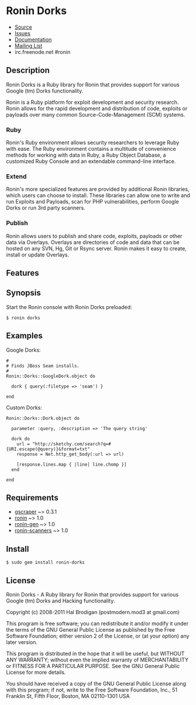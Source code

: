 # Ronin Dorks

* [Source](http://github.com/postmodern/ronin-dorks)
* [Issues](http://github.com/postmodern/ronin-dorks/issues)
* [Documentation](http://rubydoc.info/github/ronin-ruby/ronin-dorks/frames)
* [Mailing List](http://groups.google.com/group/ronin-ruby)
* irc.freenode.net #ronin

## Description

Ronin Dorks is a Ruby library for Ronin that provides support for various
Google (tm) Dorks functionality.

Ronin is a Ruby platform for exploit development and security research.
Ronin allows for the rapid development and distribution of code, exploits
or payloads over many common Source-Code-Management (SCM) systems.

### Ruby

Ronin's Ruby environment allows security researchers to leverage Ruby with
ease. The Ruby environment contains a multitude of convenience methods
for working with data in Ruby, a Ruby Object Database, a customized Ruby
Console and an extendable command-line interface.

### Extend

Ronin's more specialized features are provided by additional Ronin
libraries, which users can choose to install. These libraries can allow
one to write and run Exploits and Payloads, scan for PHP vulnerabilities,
perform Google Dorks  or run 3rd party scanners.

### Publish

Ronin allows users to publish and share code, exploits, payloads or other
data via Overlays. Overlays are directories of code and data that can be
hosted on any SVN, Hg, Git or Rsync server. Ronin makes it easy to create,
install or update Overlays.

## Features

## Synopsis

Start the Ronin console with Ronin Dorks preloaded:

    $ ronin dorks

## Examples

Google Dorks:

    #
    # Finds JBoss Seam installs.
    #
    Ronin::Dorks::GoogleDork.object do
    
      dork { query(:filetype => 'seam') }
    
    end

Custom Dorks:

    Ronin::Dorks::Dork.object do
    
      parameter :query, :description => 'The query string'
    
      dork do
        url = "http://sketchy.com/search?q=#{URI.escape(@query)}&format=txt"
        response = Net.http_get_body(:url => url)
    
        [response.lines.map { |line| line.chomp }]
      end
    
    end

## Requirements

* [gscraper](http://github.com/postmodern/gscraper) ~> 0.3.1
* [ronin](http://github.com/ronin-ruby/ronin) ~> 1.0
* [ronin-gen](http://github.com/ronin-ruby/ronin-gen) ~> 1.0
* [ronin-scanners](http://github.com/ronin-ruby/ronin-scanners) ~> 1.0

## Install

    $ sudo gem install ronin-dorks

## License

Ronin Dorks - A Ruby library for Ronin that provides support for various
Google (tm) Dorks and Hacking functionality.

Copyright (c) 2008-2011 Hal Brodigan (postmodern.mod3 at gmail.com)

This program is free software; you can redistribute it and/or modify
it under the terms of the GNU General Public License as published by
the Free Software Foundation; either version 2 of the License, or
(at your option) any later version.

This program is distributed in the hope that it will be useful,
but WITHOUT ANY WARRANTY; without even the implied warranty of
MERCHANTABILITY or FITNESS FOR A PARTICULAR PURPOSE.  See the
GNU General Public License for more details.

You should have received a copy of the GNU General Public License
along with this program; if not, write to the Free Software
Foundation, Inc., 51 Franklin St, Fifth Floor, Boston, MA  02110-1301  USA
